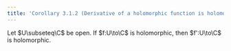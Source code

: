 ```yaml
---
title: 'Corollary 3.1.2 (Derivative of a holomorphic function is holomorphic)'
---
```


Let $U\subseteq\C$ be open. If $f:U\to\C$ is holomorphic, then
$f':U\to\C$ is holomorphic.
